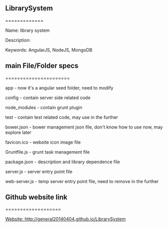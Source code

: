 <h2>LibrarySystem</h2>
=============
<p>Name: library system</p>
<p>Description:</p>
<p>Keywords: AngularJS, NodeJS, MongoDB</p>

<h2>main File/Folder specs</h2>
======================
<p>app - now it's a angular seed folder, need to modify</p>
<p>config - contain server side related code</p>
<p>node_modules - contain grunt plugin</p>
<p>test - contain test related code, may use in the further</p>
<p>bower.json - bower management json file, don't know how to use now, may explore later</p>
<p>favicon.ico - website icon image file</p>
<p>Gruntfile.js - grunt task management file</p>
<p>package.json - description and library dependence file</p>
<p>server.js - server entry point file</p>
<p>web-server.js - temp server entry point file, need to remove in the further</p>

<h2>Github website link</h2>
===================
<p><a href="Website: http://general20140404.github.io/LibrarySystem">Website: http://general20140404.github.io/LibrarySystem</a></p>
